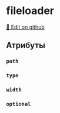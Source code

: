 # fileloader
[:memo: Edit on github](https://github.com/tihonove/vscode-candy-sugar-extensions/edit/master/server/src/SugarElements/DefaultSugarElementInfos/DataElements/fileloader.ts)


## Атрибуты
### `path`

### `type`

### `width`

### `optional`


